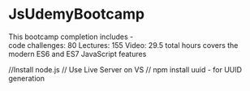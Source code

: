 # JsUdemyBootcamp

This bootcamp completion includes -  
code challenges: 80
Lectures: 155
Video: 29.5 total hours
covers the modern ES6 and ES7 JavaScript features 

//Install node.js
// Use Live Server on VS
// npm install uuid - for UUID generation 
